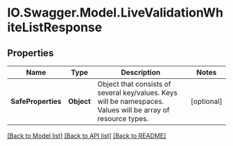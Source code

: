 # IO.Swagger.Model.LiveValidationWhiteListResponse
## Properties

Name | Type | Description | Notes
------------ | ------------- | ------------- | -------------
**SafeProperties** | **Object** | Object that consists of several key/values. Keys will be namespaces. Values will be array of resource types. | [optional] 

[[Back to Model list]](../README.md#documentation-for-models) [[Back to API list]](../README.md#documentation-for-api-endpoints) [[Back to README]](../README.md)

